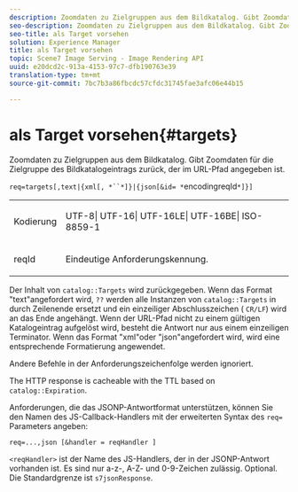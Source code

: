 ```yaml
---
description: Zoomdaten zu Zielgruppen aus dem Bildkatalog. Gibt Zoomdaten für die Zielgruppe des Bildkatalogeintrags zurück, der im URL-Pfad angegeben ist.
seo-description: Zoomdaten zu Zielgruppen aus dem Bildkatalog. Gibt Zoomdaten für die Zielgruppe des Bildkatalogeintrags zurück, der im URL-Pfad angegeben ist.
seo-title: als Target vorsehen
solution: Experience Manager
title: als Target vorsehen
topic: Scene7 Image Serving - Image Rendering API
uuid: e20dcd2c-913a-4153-97c7-dfb190763e39
translation-type: tm+mt
source-git-commit: 7bc7b3a86fbcdc57cfdc31745fae3afc06e44b15

---
```



# als Target vorsehen{#targets}

Zoomdaten zu Zielgruppen aus dem Bildkatalog. Gibt Zoomdaten für die Zielgruppe des Bildkatalogeintrags zurück, der im URL-Pfad angegeben ist.

`req=targets[,text|{xml[, *``*]}|{json[&id= *`encodingreqId`*]}]`

<table id="simpletable_D64E706258FD4A9C9C8026D97B472FCC"> 
 <tr class="strow"> 
  <td class="stentry"> <p><span class="codeph"><span class="varname"> Kodierung</span></span> </p> </td> 
  <td class="stentry"> <p><span class="codeph"> UTF-8| UTF-16| UTF-16LE| UTF-16BE| ISO-8859-1</span> </p></td> 
 </tr> 
 <tr class="strow"> 
  <td class="stentry"> <p><span class="codeph"><span class="varname"> reqId</span></span> </p></td> 
  <td class="stentry"> <p>Eindeutige Anforderungskennung. </p></td> 
 </tr> 
</table>

Der Inhalt von `catalog::Targets` wird zurückgegeben. Wenn das Format &quot;text&quot;angefordert wird, `??` werden alle Instanzen von `catalog::Targets` in durch Zeilenende ersetzt und ein einzeiliger Abschlusszeichen ( `CR/LF`) wird an das Ende angehängt. Wenn der URL-Pfad nicht zu einem gültigen Katalogeintrag aufgelöst wird, besteht die Antwort nur aus einem einzeiligen Terminator. Wenn das Format &quot;xml&quot;oder &quot;json&quot;angefordert wird, wird eine entsprechende Formatierung angewendet.

Andere Befehle in der Anforderungszeichenfolge werden ignoriert.

The HTTP response is cacheable with the TTL based on `catalog::Expiration`.

Anforderungen, die das JSONP-Antwortformat unterstützen, können Sie den Namen des JS-Callback-Handlers mit der erweiterten Syntax des `req=` Parameters angeben:

`req=...,json [&handler = reqHandler ]`

`<reqHandler>` ist der Name des JS-Handlers, der in der JSONP-Antwort vorhanden ist. Es sind nur a-z-, A-Z- und 0-9-Zeichen zulässig. Optional. Die Standardgrenze ist `s7jsonResponse`.
